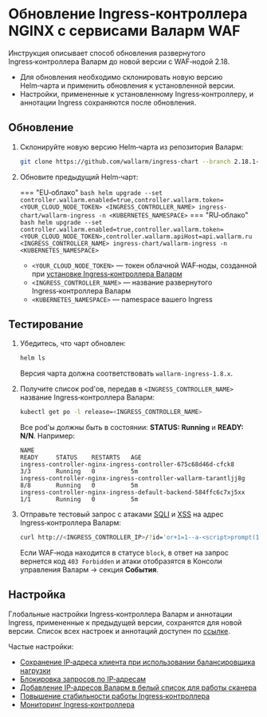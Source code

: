 # Обновление Ingress‑контроллера NGINX с сервисами Валарм WAF

Инструкция описывает способ обновления развернутого Ingress‑контроллера Валарм до новой версии с WAF‑нодой 2.18.

* Для обновления необходимо склонировать новую версию Helm‑чарта и применить обновления к установленной версии.
* Настройки, примененные к установленному Ingress‑контроллеру, и аннотации Ingress сохраняются после обновления.

## Обновление

1. Склонируйте новую версию Helm‑чарта из репозитория Валарм:

    ```bash
    git clone https://github.com/wallarm/ingress-chart --branch 2.18.1-3 --single-branch
    ```
2. Обновите предыдущий Helm‑чарт:

    === "EU‑облако"
        ``` bash
        helm upgrade --set controller.wallarm.enabled=true,controller.wallarm.token=<YOUR_CLOUD_NODE_TOKEN> <INGRESS_CONTROLLER_NAME> ingress-chart/wallarm-ingress -n <KUBERNETES_NAMESPACE>
        ```
    === "RU‑облако"
        ``` bash
        helm upgrade --set controller.wallarm.enabled=true,controller.wallarm.token=<YOUR_CLOUD_NODE_TOKEN>,controller.wallarm.apiHost=api.wallarm.ru <INGRESS_CONTROLLER_NAME> ingress-chart/wallarm-ingress -n <KUBERNETES_NAMESPACE>
        ```

    * `<YOUR_CLOUD_NODE_TOKEN>` — токен облачной WAF‑ноды, созданной при [установке Ingress‑контроллера Валарм](../admin-ru/installation-kubernetes-ru.md)
    * `<INGRESS_CONTROLLER_NAME>` — название развернутого Ingress‑контроллера Валарм
    * `<KUBERNETES_NAMESPACE>` — namespace вашего Ingress

## Тестирование 

1. Убедитесь, что чарт обновлен:

    ```bash
    helm ls
    ```

    Версия чарта должна соответствовать `wallarm-ingress-1.8.x`.
2. Получите список pod'ов, передав в `<INGRESS_CONTROLLER_NAME>` название Ingress‑контроллера Валарм:
    
    ``` bash
    kubectl get po -l release=<INGRESS_CONTROLLER_NAME>
    ```

    Все pod'ы должны быть в состоянии: **STATUS: Running** и **READY: N/N**. Например:

    ```
    NAME                                                              READY     STATUS    RESTARTS   AGE
    ingress-controller-nginx-ingress-controller-675c68d46d-cfck8      3/3       Running   0          5m
    ingress-controller-nginx-ingress-controller-wallarm-tarantljj8g   8/8       Running   0          5m
    ingress-controller-nginx-ingress-default-backend-584ffc6c7xj5xx   1/1       Running   0          5m
    ```

3. Отправьте тестовый запрос с атаками [SQLI](../attacks-vulns-list.md#sqlинъекция-sql-injection) и [XSS](../attacks-vulns-list.md#межсайтовый-скриптинг-англ-cross-site-scripting-xss) на адрес Ingress‑контроллера Валарм:

    ```bash
    curl http://<INGRESS_CONTROLLER_IP>/?id='or+1=1--a-<script>prompt(1)</script>'
    ```

    Если WAF‑нода находится в статусе `block`, в ответ на запрос вернется код `403 Forbidden` и атаки отобразятся в Консоли управления Валарм → секция **События**.

## Настройка

Глобальные настройки Ingress‑контроллера Валарм и аннотации Ingress, примененные к предыдущей версии, сохранятся для новой версии. Список всех настроек и аннотаций доступен по [ссылке](../admin-ru/configure-kubernetes-ru.md).

Частые настройки:

* [Сохранение IP‑адреса клиента при использовании балансировщика нагрузки](../admin-ru/configuration-guides/wallarm-ingress-controller/best-practices/report-public-user-ip.md)
* [Блокировка запросов по IP‑адресам](../admin-ru/configuration-guides/wallarm-ingress-controller/best-practices/block-ip-addresses.md)
* [Добавление IP‑адресов Валарм в белый список для работы сканера](../admin-ru/configuration-guides/wallarm-ingress-controller/best-practices/whitelist-wallarm-ip-addresses.md)
* [Повышение стабильности работы Ingress‑контроллера](../admin-ru/configuration-guides/wallarm-ingress-controller/best-practices/high-availability-considerations.md)
* [Мониторинг Ingress‑контроллера](../admin-ru/configuration-guides/wallarm-ingress-controller/best-practices/ingress-controller-monitoring.md)
